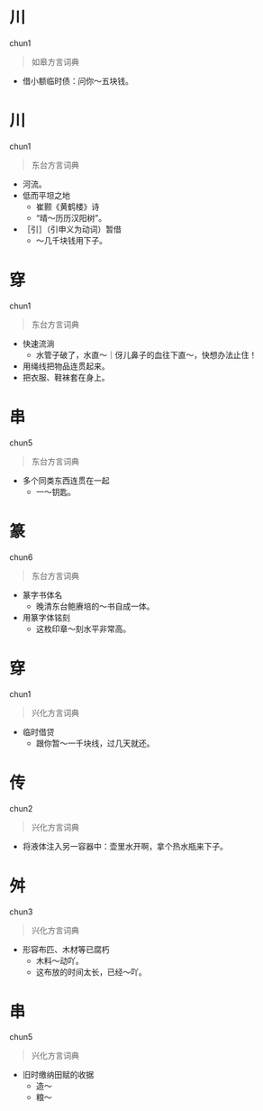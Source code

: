 # 川
chun1
> 如皋方言词典
- 借小额临时债：问你～五块钱。

# 川
chun1
> 东台方言词典
- 河流。
- 低而平坦之地
  - 崔颢《黄鹤楼》诗
  - “晴～历历汉阳树”。
- ［引］（引申义为动词）暂借
  - ～几千块钱用下子。

# 穿
chun1
> 东台方言词典
- 快速流淌
  - 水管子破了，水直～｜伢儿鼻子的血往下直～，快想办法止住！
- 用绳线把物品连贯起来。
- 把衣服、鞋袜套在身上。

# 串
chun5
> 东台方言词典
- 多个同类东西连贯在一起
  - 一～钥匙。

# 篆
chun6
> 东台方言词典
- 篆字书体名
  - 晚清东台鲍赓培的～书自成一体。
- 用篆字体铭刻
  - 这枚印章～刻水平非常高。

# 穿
chun1
> 兴化方言词典
- 临时借贷
  - 跟你暂～一千块线，过几天就还。

# 传
chun2
> 兴化方言词典
- 将液体注入另一容器中：壶里水开啊，拿个热水瓶来下子。

# 舛
chun3
> 兴化方言词典
- 形容布匹、木材等已腐朽
  - 木料～动吖。
  - 这布放的时间太长，已经～吖。

# 串
chun5
> 兴化方言词典
- 旧时缴纳田赋的收据
  - 造～
  - 粮～

